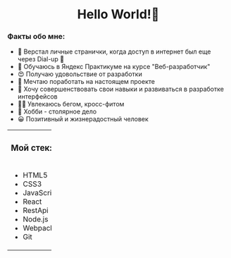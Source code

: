 <h1  align="center" >Hello World!👋 </h1>

<h3>Факты обо мне:</h3>
<ul>
  <li>🔗 Верстал личные странички, когда доступ в интернет был еще через Dial-up 🐢</li>
  <li>📘 Обучаюсь в Яндекс Практикуме на курсе "Веб-разработчик"</li>
  <li>😍 Получаю удовольствие от разработки</li>
  <li>🎯 Мечтаю поработать на настоящем проекте</li>
  <li>🧱 Хочу совершенствовать свои навыки и развиваться в разработке интерфейсов</li>
  <li>🏃🏼 Увлекаюсь бегом, кросс-фитом</li>
  <li>📐 Хобби - столярное дело</li>
  <li>😀 Позитивный и жизнерадостный человек</li>
</ul>

<table style="width:100">
<tr>
<td><h3>Мой стек:</h3>
</td>
<td>Мои проекты</td>

</tr>
<tr>
<td><ul>
  <li>HTML5</li>
  <li>CSS3</li>
  <li>JavaScript</li>
  <li>React</li>
  <li>RestApi</li>
  <li>Node.js</li>
  <li>Webpack</li>
  <li>Git</li>
</ul></td>
<td></td>
</tr>
</table>
